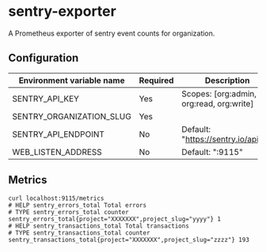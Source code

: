 # sentry-exporter

A Prometheus exporter of sentry event counts for organization.

## Configuration

| Environment variable name  | Required | Description |
|---|---|---|
| SENTRY_API_KEY| Yes | Scopes: [org:admin, org:read, org:write] |
| SENTRY_ORGANIZATION_SLUG | Yes | |
| SENTRY_API_ENDPOINT | No | Default: "https://sentry.io/api/0/" |
| WEB_LISTEN_ADDRESS| No | Default: ":9115"

## Metrics
```
curl localhost:9115/metrics
# HELP sentry_errors_total Total errors
# TYPE sentry_errors_total counter
sentry_errors_total{project="XXXXXXX",project_slug="yyyy"} 1
# HELP sentry_transactions_total Total transactions
# TYPE sentry_transactions_total counter
sentry_transactions_total{project="XXXXXXX",project_slug="zzzz"} 193
```
